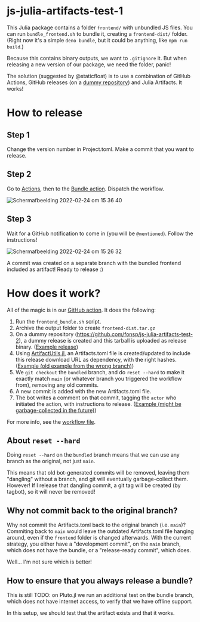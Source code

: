 # js-julia-artifacts-test-1

This Julia package contains a folder `frontend/` with unbundled JS files. You can run `bundle_frontend.sh` to bundle it, creating a `frontend-dist/` folder. (Right now it's a simple `deno bundle`, but it could be anything, like `npm run build`.)

Because this contains binary outputs, we want to `.gitignore` it. But when releasing a new version of our package, we need the folder, panic!

The solution (suggested by @staticfloat) is to use a combination of GitHub Actions, GitHub releases (on a [dummy repository](https://github.com/fonsp/js-julia-artifacts-test-2)) and Julia Artifacts. It works!

# How to release

## Step 1
Change the version number in Project.toml. Make a commit that you want to release. 

## Step 2
Go to [Actions](https://github.com/fonsp/js-julia-artifacts-test-1/actions), then to the [Bundle action](https://github.com/fonsp/js-julia-artifacts-test-1/actions/workflows/prepare-release.yml). Dispatch the workflow.

![Schermafbeelding 2022-02-24 om 15 36 40](https://user-images.githubusercontent.com/6933510/155544974-d834d5ee-899c-4ab0-a369-52b7a3842156.png)

## Step 3
Wait for a GitHub notification to come in (you will be `@mentioned`). Follow the instructions!

![Schermafbeelding 2022-02-24 om 15 26 32](https://user-images.githubusercontent.com/6933510/155545832-84338f64-0589-4793-af72-f2ebb6b9e757.png)

A commit was created on a separate branch with the bundled frontend included as artifact! Ready to release :)

# How does it work?

All of the magic is in our [GitHub action](https://github.com/fonsp/js-julia-artifacts-test-1/blob/main/.github/workflows/prepare-release.yml). It does the following:
1. Run the `frontend_bundle.sh` script.
2. Archive the output folder to create `frontend-dist.tar.gz`
3. On a dummy repository (https://github.com/fonsp/js-julia-artifacts-test-2), a dummy release is created and this tarball is uploaded as release binary. ([Example release](https://github.com/fonsp/js-julia-artifacts-test-2/releases/tag/hello-from-ff76e0a0f3b9ffe8b25a9deef9f2b81feb8b1522))
4. Using [ArtifactUtils.jl](https://github.com/simeonschaub/ArtifactUtils.jl), an Artifacts.toml file is created/updated to include this release download URL as dependency, with the right hashes. ([Example (old example from the wrong branch)](https://github.com/fonsp/js-julia-artifacts-test-1/blob/95f3cd3758eac79822bded602ec7e7bd2df955cb/Artifacts.toml))
5. We `git checkout` the `bundled` branch, and do `reset --hard` to make it exactly match `main` (or whatever branch you triggered the workflow from), removing any old commits.
6. A new commit is added with the new Artifacts.toml file.
7. The bot writes a comment on that commit, tagging the `actor` who initiated the action, with instructions to release. ([Example (might be garbage-collected in the future)](https://github.com/fonsp/js-julia-artifacts-test-1/commit/f0726fce57ba51c1dbf1a7cb315c2b3b37f624a0))

For more info, see the [workflow file](https://github.com/fonsp/js-julia-artifacts-test-1/blob/main/.github/workflows/prepare-release.yml).

## About `reset --hard`
Doing `reset --hard` on the `bundled` branch means that we can use any branch as the original, not just `main`. 

This means that old bot-generated commits will be removed, leaving them "dangling" without a branch, and git will eventually garbage-collect them. However! If I release that dangling commit, a git tag will be created (by tagbot), so it will never be removed!

## Why not commit back to the original branch?

Why not commit the Artifacts.toml back to the original branch (i.e. `main`)? Commiting back to `main` would leave the outdated Artifacts.toml file hanging around, even if the `frontend` folder is changed afterwards. With the current strategy, you either have a "development commit", on the `main` branch, which does not have the bundle, or a "release-ready commit", which does.

Well... I'm not sure which is better!

## How to ensure that you always release a bundle?

This is still TODO: on Pluto.jl we run an additional test on the bundle branch, which does not have internet access, to verify that we have offline support.

In this setup, we should test that the artifact exists and that it works.